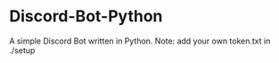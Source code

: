# Discord-Bot-Python
A simple Discord Bot written in Python.
Note: add your own token.txt in ./setup
